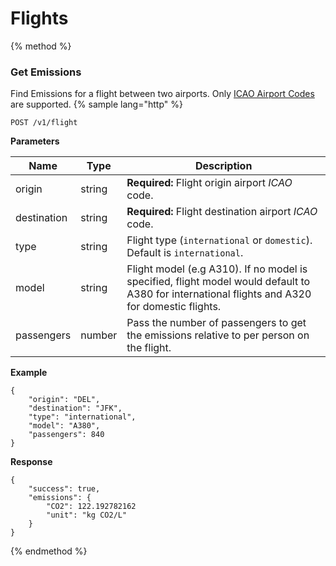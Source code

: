 # Flights

{% method %}
### Get Emissions
Find Emissions for a flight between two airports.
Only [ICAO Airport Codes](https://en.wikipedia.org/wiki/International_Civil_Aviation_Organization_airport_code) are supported.
{% sample lang="http" %}
```
POST /v1/flight
```
**Parameters**

| Name        | Type           | Description  |
| ------------- |-------------| -----|
| origin | string |**Required:** Flight origin airport _ICAO_ code. |
| destination  | string |**Required:** Flight destination airport _ICAO_ code. |
| type     | string | Flight type (`international` or `domestic`). Default is `international`. |
| model     | string | Flight model (e.g A310). If no model is specified, flight model would default to A380 for international flights and A320 for domestic flights. |
| passengers     | number | Pass the number of passengers to get the emissions relative to per person on the flight. |

**Example**
```
{
	"origin": "DEL",
	"destination": "JFK",
	"type": "international",
	"model": "A380",
	"passengers": 840
}
```
**Response**
```
{
	"success": true,
	"emissions": {
		"CO2": 122.192782162
		"unit": "kg CO2/L"
	}
}
```

{% endmethod %}